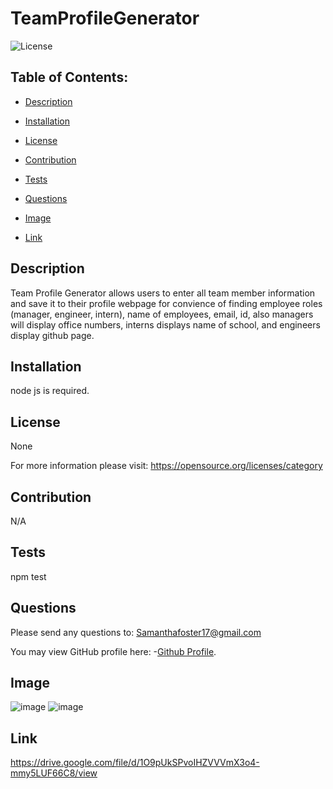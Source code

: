 # TeamProfileGenerator
   
![License](https://img.shields.io/badge/License-None-blue.svg "License Badge")


## Table of Contents:

- [Description](#description)

- [Installation](#installation)

- [License](#license) 

- [Contribution](#contribution)

- [Tests](#tests)

- [Questions](#questions)

- [Image](#Image)

- [Link](#Link)


## Description
Team Profile Generator allows users to enter all team member information and save it to their profile webpage for convience of finding employee roles (manager, engineer, intern), name of employees, email, id, also managers will display office numbers, interns displays name of school, and engineers display github page.  
  
## Installation 
node js is required. 
  
## License
None

For more information please visit: 
https://opensource.org/licenses/category
  
## Contribution 
N/A 
  
## Tests
npm test 
  
## Questions 
Please send any questions to: Samanthafoster17@gmail.com

You may view GitHub profile here: 
-[Github Profile](https://github.com/Samanthafoster17).


## Image
![image](https://user-images.githubusercontent.com/68489432/97785597-4efc8a00-1b7c-11eb-8968-16a0bf62f6f3.png)
![image](https://user-images.githubusercontent.com/68489432/97785606-56bc2e80-1b7c-11eb-8993-f37d2bd032e1.png)

## Link
https://drive.google.com/file/d/1O9pUkSPvoIHZVVVmX3o4-mmy5LUF66C8/view
